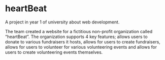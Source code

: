 # heartBeat
A project in year 1 of university about web development. 

The team created a website for a fictitious non-profit organization called “heartBeat”. The
organization supports 4 key features; allows users to donate to various fundraisers it
hosts, allows for users to create fundraisers, allows for users to volunteer for various
volunteering events and allows for users to create volunteering events themselves.


